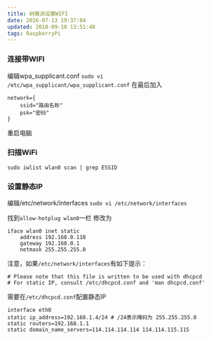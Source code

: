 ```yaml
---
title: 树莓派设置WIFI
date: 2016-07-13 19:37:04
updated: 2018-09-10 13:51:48
tags: RaspberryPi
---
```


### 连接带WIFI
编辑wpa_supplicant.conf 
`sudo vi /etc/wpa_supplicant/wpa_supplicant.conf`
在最后加入
```
network={
    ssid="路由名称"
    psk="密码"
}
```

重启电脑

### 扫描WiFi
```
sudo iwlist wlan0 scan | grep ESSID
```

### 设置静态IP
编辑/etc/network/interfaces
`sudo vi /etc/network/interfaces`

找到`allow-hotplug wlan0`一栏
修改为
```
iface wlan0 inet static
    address 192.168.0.118
    gateway 192.168.0.1
    netmask 255.255.255.0 
```

注意，如果`/etc/network/interfaces`有如下提示：
```
# Please note that this file is written to be used with dhcpcd
# For static IP, consult /etc/dhcpcd.conf and 'man dhcpcd.conf'
```
需要在`/etc/dhcpcd.conf`配置静态IP
```
interface eth0
static ip_address=192.168.1.4/24 # /24表示掩码为 255.255.255.0
static routers=192.168.1.1
static domain_name_servers=114.114.114.114 114.114.115.115
```